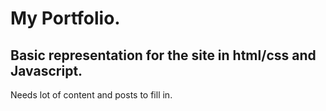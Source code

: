 # My Portfolio.

## Basic representation for the site in html/css and Javascript.

Needs lot of content and posts to fill in.
